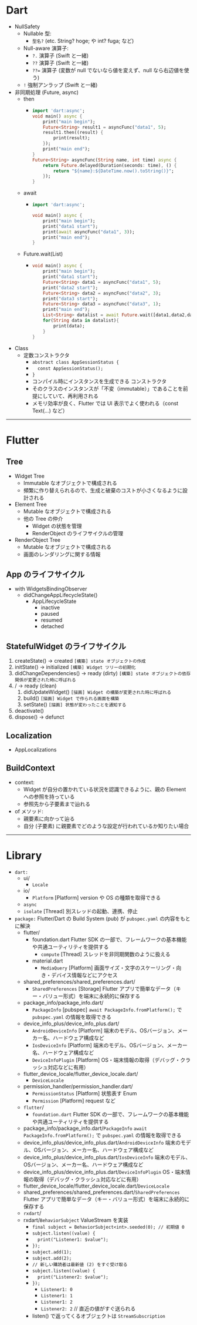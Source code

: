 # Dart

- NullSafety
    - Nullable 型:
        - `型名?` (etc. String? hoge; や int? fuga; など)
    - Null-aware 演算子:
        - `?.` 演算子 (Swift と一緒)
        - `??` 演算子 (Swift と一緒)
        - `??=` 演算子 (変数が null でないなら値を変えず、null なら右辺値を使う)
    - `!` 強制アンラップ (Swift と一緒)
- 非同期処理 (Future, async)
    - then
        - ```dart
          import 'dart:async';
          void main() async {
              print("main begin");
              Future<String> result1 = asyncFunc("data1", 5);
              result1.then((result) {
                  print(result);
              });
              print("main end");
          }
          Future<String> asyncFunc(String name, int time) async {
              return Future.delayed(Duration(seconds: time), () {
                  return "${name}:${DateTime.now().toString()}";
              });
          }
          ```
    - await
        - ```dart
          import 'dart:async';

          void main() async {
              print("main begin");
              print("data1 start");
              print(await asyncFunc("data1", 3));
              print("main end");
          }
          ```
    - Future.wait(List)
        - ```dart
          void main() async {
              print("main begin");
              print("data1 start");
              Future<String> data1 = asyncFunc("data1", 5);
              print("data2 start");
              Future<String> data2 = asyncFunc("data2", 3);
              print("data3 start");
              Future<String> data3 = asyncFunc("data3", 1);
              print("main end");
              List<String> datalist = await Future.wait([data1,data2,data3]);
              for(String data in datalist){
                  print(data);
              }
          }
          ```
- Class
    - 定数コンストラクタ
        - `abstract class AppSessionStatus {`
        - `  const AppSessionStatus();`
        - `}`
        - コンパイル時にインスタンスを生成できる コンストラクタ
        - そのクラスのインスタンスが「不変（immutable）」であることを前提にしていて、再利用される
        - メモリ効率が良く、Flutter では UI 表示でよく使われる（const Text(...) など）

---

# Flutter

## Tree

- Widget Tree
    - Immutable なオブジェクトで構成される
    - 頻繁に作り替えられるので、生成と破棄のコストが小さくなるように設計される
- Element Tree
    - Mutable なオブジェクトで構成される
    - 他の Tree の仲介
        - Widget の状態を管理
        - RenderObject のライフサイクルの管理
- RenderObject Tree
    - Mutable なオブジェクトで構成される
    - 画面のレンダリングに関する情報

## App のライフサイクル

- with WidgetsBindingObserver
    - didChangeAppLifecycleState()
        - AppLifecycleState
            - inactive
            - paused
            - resumed
            - detached

## StatefulWidget のライフサイクル

1. createState()            -> created                      `[構築] state オブジェクトの作成`
2. initState()              -> initialized                  `[構築] Widget ツリーの初期化`
3. didChangeDependencies()  -> ready (dirty)                `[構築] state オブジェクトの依存関係が変更された時に呼ばれる`
4. /                        -> ready (clean)
    1. didUpdateWidget()                                    `[描画] Widget の構築が変更された時に呼ばれる`
    2. build()                                              `[描画] Widget で作られる画面を構築`
    3. setState()                                           `[描画] 状態が変わったことを通知する`
5. deactivate()
6. dispose()                -> defunct

## Localization

- AppLocalizations

## BuildContext

- context:
    - Widget が自分の置かれている状況を認識できるように、親の Element への参照を持っている
    - 参照先から子要素まで辿れる
- of メソッド:
    - 親要素に向かって辿る
    - 自分 (子要素) に親要素でどのような設定が行われているか知りたい場合

---

# Library

- `dart:`
  - ui/
    - `Locale`
  - io/
    - `Platform`                                                    [Platform] version や OS の種類を取得できる
  - `async`
  - `isolate`                                                       [Thread] 別スレッドの起動、連携、停止
- `package:`                                                        Flutter/Dart の Build System (pub) が `pubspec.yaml` の内容をもとに解決
  - flutter/
    - foundation.dart                                             Flutter SDK の一部で、フレームワークの基本機能や共通ユーティリティを提供する
      - `compute`                                                   [Thread] スレッドを非同期関数のように扱える
    - material.dart
      - `MediaQuery`                                                [Platform] 画面サイズ・文字のスケーリング・向き・デバイス情報などにアクセス
  - shared_preferences/shared_preferences.dart/
    - `SharedPreferences`                                           [Storage] Flutter アプリで簡単なデータ（キー・バリュー形式）を端末に永続的に保存する
  - package_info/package_info.dart/
    - `PackageInfo`                                                 [pubspec] `await PackageInfo.fromPlatform();` で `pubspec.yaml` の情報を取得できる
  - device_info_plus/device_info_plus.dart/
    - `AndroidDeviceInfo`                                           [Platform] 端末のモデル、OSバージョン、メーカー名、ハードウェア構成など
    - `IosDeviceInfo`                                               [Platform] 端末のモデル、OSバージョン、メーカー名、ハードウェア構成など
    - `DeviceInfoPlugin`                                            [Platform] OS・端末情報の取得（デバッグ・クラッシュ対応などに有用）
  - flutter_device_locale/flutter_device_locale.dart/
    - `DeviceLocale`
  - permission_handler/permission_handler.dart/
    - `PermissionStatus`                                            [Platform] 状態表す Enum
    - `Permission`                                                  [Platform] request など
  - `flutter`/
    - `foundation.dart`                                             Flutter SDK の一部で、フレームワークの基本機能や共通ユーティリティを提供する
  - package_info/package_info.dart/`PackageInfo`                    `await PackageInfo.fromPlatform();` で `pubspec.yaml` の情報を取得できる
  - device_info_plus/device_info_plus.dart/`AndroidDeviceInfo`      端末のモデル、OSバージョン、メーカー名、ハードウェア構成など
  - device_info_plus/device_info_plus.dart/`IosDeviceInfo`          端末のモデル、OSバージョン、メーカー名、ハードウェア構成など
  - device_info_plus/device_info_plus.dart/`DeviceInfoPlugin`       OS・端末情報の取得（デバッグ・クラッシュ対応などに有用）
  - flutter_device_locale/flutter_device_locale.dart/`DeviceLocale`
  - shared_preferences/shared_preferences.dart/`SharedPreferences`  Flutter アプリで簡単なデータ（キー・バリュー形式）を端末に永続的に保存する
  - `rxdart`/
  - rxdart/`BehaviorSubject`                                        ValueStream を実装
    - `final subject = BehaviorSubject<int>.seeded(0); // 初期値 0`
    - `subject.listen((value) {`
    - `  print("Listener1: $value");`
    - `});`
    - `subject.add(1);`
    - `subject.add(2);`
    - `// 新しい購読者は最新値 (2) をすぐ受け取る`
    - `subject.listen((value) {`
    - `  print("Listener2: $value");`
    - `});`
        - `Listener1: 0`
        - `Listener1: 1`
        - `Listener1: 2`
        - `Listener2: 2`  // 直近の値がすぐ送られる
    - listen() で返ってくるオブジェクトは `StreamSubscription`
